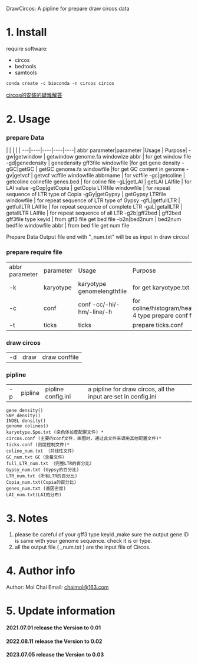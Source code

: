 DrawCircos: A pipline for prepare draw circos data
# 1. Install 
require software:
- circos
- bedtools
- samtools

```
conda create -c bioconda -n circos circos
```
[circos的安装的疑难解答](https://www.jianshu.com/p/7c594d01fede)

# 2. Usage
### prepare Data
|  |  |  |	 |
---|----|----|----|----|
abbr parameter|parameter 		|Usage	|	Purpose|
-gw|getwindow	|	getwindow genome.fa windowize abbr	|	for get window file 
-gd|genedensity	|	genedensity gff3file windowfile		|for get gene density
-gGC|getGC	|	getGC genome.fa windowfile		|for get GC content in genome 
-gv|getvcf	|	getvcf vcffile windowfile abbrname	|	for vcffile 
-gc|getcoline	|	getcoline colinefile genes.bed	|	for coline file
-gL|getLAI	|	getLAI LAIfile	|	for LAI value
-gCop|getCopia	|	getCopia LTRfile windowfile	|	for repeat sequence of LTR type of Copia
-gGy|getGypsy  |	getGypsy LTRfile windowfile	|	for repeat sequence of LTR type of Gypsy
-gfL|getfullLTR	|	getfullLTR LAIfile	|	for repeat sequence of complete LTR
-gaL|getallLTR	|	getallLTR LAIfile	|	for repeat sequence of all LTR
-g2b|gff2bed	|	gff2bed gff3file type keyid	|	from gff3 file get bed file
-b2n|bed2num	|	bed2num bedfile windowfile abbr	|	from bed file get num file

Prepare Data Output file end with "_num.txt" will be as input in draw circos!

### prepare require file
|  |  |  |  |
|----|----|----|----|
|abbr parameter |parameter|		Usage	|	Purpose|
-k|karyotype		|karyotype genomelengthfile		|for get karyotype.txt
-c|conf			|conf -cc/-hi/-hm/-line/-h	|	for coline/histogram/heatmap/line 4 type prepare conf file
-t|ticks		|ticks	|	prepare ticks.conf

### draw circos
|	|	|	|
|--|--|--|
-d|draw	|	draw conffile

### pipline
|  |  |	|	|
|--|--|--|--|
-p|pipline|		pipline config.ini|		a pipline for draw circos, all the input are set in config.ini

	gene density()
	SNP density()
	INDEL density()
	genome colines()
	karyotype.Spo.txt (染色体长度配置文件) *
	circos.conf (主要的conf文件，画图时，通过此文件来调用其他配置文件)*
	ticks.conf (刻度控制文件)*
	coline_num.txt （共线性文件）
	GC_num.txt GC（含量文件）
	full_LTR_num.txt （完整LTR的百分比）
	Gypsy_num.txt (Gypsy的百分比)
	LTR_num.txt (所有LTR的百分比)
	Copia_num.txt(Copia的百分比)
	genes_num.txt (基因密度)
	LAI_num.txt(LAI的分布)

# 3. Notes
1. please be careful of your gff3 type keyid ,make sure the output gene ID is same with your genome sequence. check it is  or  type.
2. all the output file ( _num.txt ) are the input file of Circos.

# 4. Author info
Author: Mol Chai
Email: chaimol@163.com

# 5. Update information
#### 2021.07.01 release the Version to 0.01
#### 2022.08.11 release the Version to 0.02
#### 2023.07.05 release the Version to 0.03


